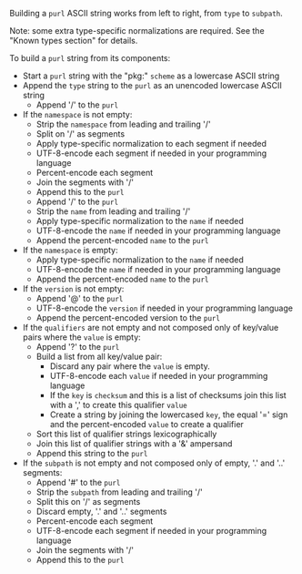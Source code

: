 
Building a `purl` ASCII string works from left to right, from `type` to
`subpath`.

Note: some extra type-specific normalizations are required. See the
\"Known types section\" for details.

To build a `purl` string from its components:

-   Start a `purl` string with the \"pkg:\" `scheme` as a lowercase
    ASCII string
-   Append the `type` string to the `purl` as an unencoded lowercase
    ASCII string
    -   Append \'/\' to the `purl`
-   If the `namespace` is not empty:
    -   Strip the `namespace` from leading and trailing \'/\'
    -   Split on \'/\' as segments
    -   Apply type-specific normalization to each segment if needed
    -   UTF-8-encode each segment if needed in your programming language
    -   Percent-encode each segment
    -   Join the segments with \'/\'
    -   Append this to the `purl`
    -   Append \'/\' to the `purl`
    -   Strip the `name` from leading and trailing \'/\'
    -   Apply type-specific normalization to the `name` if needed
    -   UTF-8-encode the `name` if needed in your programming language
    -   Append the percent-encoded `name` to the `purl`
-   If the `namespace` is empty:
    -   Apply type-specific normalization to the `name` if needed
    -   UTF-8-encode the `name` if needed in your programming language
    -   Append the percent-encoded `name` to the `purl`
-   If the `version` is not empty:
    -   Append \'@\' to the `purl`
    -   UTF-8-encode the `version` if needed in your programming
        language
    -   Append the percent-encoded version to the `purl`
-   If the `qualifiers` are not empty and not composed only of key/value
    pairs where the `value` is empty:
    -   Append \'?\' to the `purl`
    -   Build a list from all key/value pair:
        -   Discard any pair where the `value` is empty.
        -   UTF-8-encode each `value` if needed in your programming
            language
        -   If the `key` is `checksum` and this is a list of checksums
            join this list with a \',\' to create this qualifier `value`
        -   Create a string by joining the lowercased `key`, the equal
            \'=\' sign and the percent-encoded `value` to create a
            qualifier
    -   Sort this list of qualifier strings lexicographically
    -   Join this list of qualifier strings with a \'&\' ampersand
    -   Append this string to the `purl`
-   If the `subpath` is not empty and not composed only of empty, \'.\'
    and \'..\' segments:
    -   Append \'#\' to the `purl`
    -   Strip the `subpath` from leading and trailing \'/\'
    -   Split this on \'/\' as segments
    -   Discard empty, \'.\' and \'..\' segments
    -   Percent-encode each segment
    -   UTF-8-encode each segment if needed in your programming language
    -   Join the segments with \'/\'
    -   Append this to the `purl`

